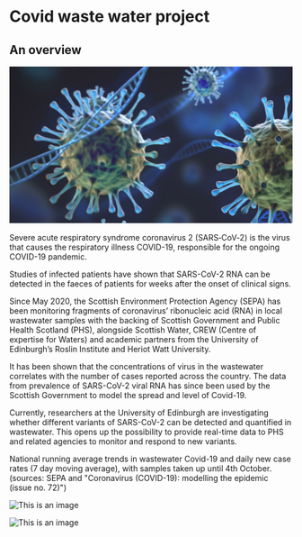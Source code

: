 # Covid waste water project

## An overview

![This is an image](covid%20virus%202.jpg)

Severe acute respiratory syndrome coronavirus 2 (SARS‑CoV‑2) is the virus that causes the respiratory illness COVID-19, responsible for the ongoing COVID-19 pandemic.

Studies of infected patients have shown that SARS-CoV-2 RNA can be detected in the faeces of patients for weeks after the onset of clinical signs.

Since May 2020, the Scottish Environment Protection Agency (SEPA) has been monitoring fragments of coronavirus’ ribonucleic acid (RNA) in local wastewater samples with the backing of Scottish Government and Public Health Scotland (PHS), alongside Scottish Water, CREW (Centre of expertise for Waters) and academic partners from the University of Edinburgh’s Roslin Institute and Heriot Watt University.

It has been shown that the concentrations of virus in the wastewater correlates with the number of cases reported across the country. The data from prevalence of SARS-CoV-2 viral RNA has since been used by the Scottish Government to model the spread and level of Covid-19.

Currently, researchers at the University of Edinburgh are investigating whether different variants of SARS-CoV-2 can be detected and quantified in wastewater. This opens up the possibility to provide real-time data to PHS and related agencies to monitor and respond to new variants.

National running average trends in wastewater Covid-19 and daily new case rates (7 day moving average), with samples taken up until 4th October. (sources: SEPA and "Coronavirus (COVID-19): modelling the epidemic (issue no. 72)")

![This is an image](https://www.wiki.ed.ac.uk/download/thumbnails/508952658/20211011%20Scotland%20map%20covid%20cases%20WW.jpg?version=1&modificationDate=1633947243000&api=v2)

![This is an image](https://www.wiki.ed.ac.uk/download/attachments/508952658/20211011%20average%20trends%20in%20WW-%20modelling%20the%20epidemic%20issue%2072.jpg?version=1&modificationDate=1633946879000&api=v2)

